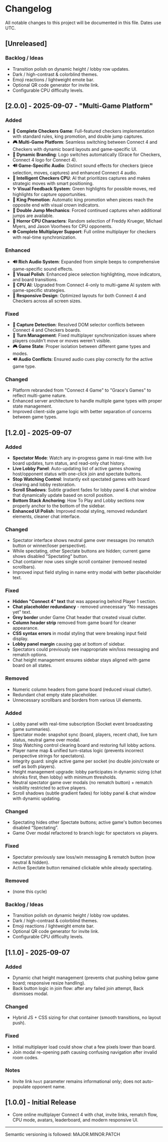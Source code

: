 # Changelog

All notable changes to this project will be documented in this file. Dates use UTC.

## [Unreleased]
### Backlog / Ideas
- Transition polish on dynamic height / lobby row updates.
- Dark / high-contrast & colorblind themes.
- Emoji reactions / lightweight emote bar.
- Optional QR code generator for invite link.
- Configurable CPU difficulty levels.

## [2.0.0] - 2025-09-07 - "Multi-Game Platform"
### Added
- **🎯 Complete Checkers Game**: Full-featured checkers implementation with standard rules, king promotion, and double jump captures.
- **🎮 Multi-Game Platform**: Seamless switching between Connect 4 and Checkers with dynamic board layouts and game-specific UI.
- **🎨 Dynamic Branding**: Logo switches automatically (Grace for Checkers, Connect 4 logo for Connect 4).
- **🔊 Game-Specific Audio**: Distinct sound effects for checkers (piece selection, moves, captures) and enhanced Connect 4 audio.
- **🤖 Intelligent Checkers CPU**: AI that prioritizes captures and makes strategic moves with smart positioning.
- **✨ Visual Feedback System**: Green highlights for possible moves, red highlights for capture opportunities.
- **👑 King Promotion**: Automatic king promotion when pieces reach the opposite end with visual crown indicators.
- **🎯 Double Jump Mechanics**: Forced continued captures when additional jumps are available.
- **🎪 Horror CPU Characters**: Random selection of Freddy Krueger, Michael Myers, and Jason Voorhees for CPU opponents.
- **🌐 Complete Multiplayer Support**: Full online multiplayer for checkers with real-time synchronization.

### Enhanced
- **🔊 Rich Audio System**: Expanded from simple beeps to comprehensive game-specific sound effects.
- **🎨 Visual Polish**: Enhanced piece selection highlighting, move indicators, and board transitions.
- **🧠 CPU AI**: Upgraded from Connect 4-only to multi-game AI system with game-specific strategies.
- **📱 Responsive Design**: Optimized layouts for both Connect 4 and Checkers across all screen sizes.

### Fixed
- **🎯 Capture Detection**: Resolved DOM selector conflicts between Connect 4 and Checkers boards.
- **🔄 Turn Management**: Fixed multiplayer synchronization issues where players couldn't move or moves weren't visible.
- **🎮 Game State**: Proper isolation between different game types and modes.
- **🔊 Audio Conflicts**: Ensured audio cues play correctly for the active game type.

### Changed
- Platform rebranded from "Connect 4 Game" to "Grace's Games" to reflect multi-game nature.
- Enhanced server architecture to handle multiple game types with proper state management.
- Improved client-side game logic with better separation of concerns between game types.

## [1.2.0] - 2025-09-07
### Added
- **Spectator Mode**: Watch any in-progress game in real-time with live board updates, turn status, and read-only chat history.
- **Live Lobby Panel**: Auto-updating list of active games showing host/opponent status with one-click join and spectate buttons.
- **Stop Watching Control**: Instantly exit spectated games with board clearing and lobby restoration.
- **Scroll Shadows**: Subtle gradient fades for lobby panel & chat window that dynamically update based on scroll position.
- **Bottom Stack Anchoring**: How To Play and Lobby sections now properly anchor to the bottom of the sidebar.
- **Enhanced UI Polish**: Improved modal styling, removed redundant elements, cleaner chat interface.

### Changed
- Spectator interface shows neutral game over messages (no rematch button or winner/loser perspective).
- While spectating, other Spectate buttons are hidden; current game shows disabled "Spectating" button.
- Chat container now uses single scroll container (removed nested scrollbars).
- Improved input field styling in name entry modal with better placeholder text.

### Fixed
- **Hidden "Connect 4" text** that was appearing behind Player 1 section.
- **Chat placeholder redundancy** - removed unnecessary "No messages yet" text.
- **Grey border** under Game Chat header that created visual clutter.
- **Column header strip** removed from game board for cleaner appearance.
- **CSS syntax errors** in modal styling that were breaking input field display.
- **Lobby panel margin** causing gap at bottom of sidebar.
- Spectators could previously see inappropriate win/loss messaging and rematch options.
- Chat height management ensures sidebar stays aligned with game board on all states.

### Removed
- Numeric column headers from game board (reduced visual clutter).
- Redundant chat empty state placeholder.
- Unnecessary scrollbars and borders from various UI elements.
### Added
- Lobby panel with real-time subscription (Socket event broadcasting game summaries).
- Spectator mode: snapshot sync (board, players, recent chat), live turn status, neutral game over modal.
- Stop Watching control clearing board and restoring full lobby actions.
- Player name map & unified turn-status logic (prevents incorrect perspective strings for spectators).
- Integrity guard: single active game per socket (no double join/create or self as both players).
- Height management upgrade: lobby participates in dynamic sizing (chat shrinks first, then lobby) with minimum thresholds.
- Neutral spectator game over modals (no rematch button) + rematch visibility restricted to active players.
 - Scroll shadows (subtle gradient fades) for lobby panel & chat window with dynamic updating.

### Changed
- Spectating hides other Spectate buttons; active game's button becomes disabled “Spectating”.
- Game Over modal refactored to branch logic for spectators vs players.

### Fixed
- Spectator previously saw loss/win messaging & rematch button (now neutral & hidden).
- Active Spectate button remained clickable while already spectating.

### Removed
- (none this cycle)

### Backlog / Ideas
- Transition polish on dynamic height / lobby row updates.
- Dark / high-contrast & colorblind themes.
- Emoji reactions / lightweight emote bar.
- Optional QR code generator for invite link.
- Configurable CPU difficulty levels.

## [1.1.0] - 2025-09-07
### Added
- Dynamic chat height management (prevents chat pushing below game board; responsive resize handling).
- Back button logic in join flow: after any failed join attempt, Back dismisses modal.

### Changed
- Hybrid JS + CSS sizing for chat container (smooth transitions, no layout push).

### Fixed
- Initial multiplayer load could show chat a few pixels lower than board.
- Join modal re-opening path causing confusing navigation after invalid room codes.

### Notes
- Invite link `host` parameter remains informational only; does not auto-populate opponent name.

## [1.0.0] - Initial Release
- Core online multiplayer Connect 4 with chat, invite links, rematch flow, CPU mode, avatars, leaderboard, and modern responsive UI.

---

Semantic versioning is followed: MAJOR.MINOR.PATCH
